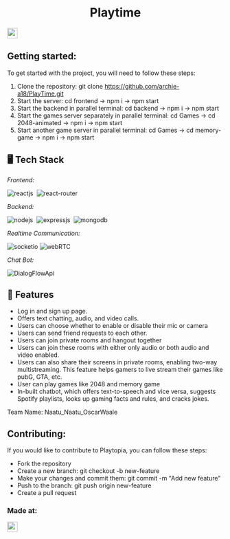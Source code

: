 <h1 align="center">Playtime</h1>
<p align="center">
</p>

<a href="https://hack36.com"> <img src="https://i.postimg.cc/RFFWF4vg/built-at-hack.jpg" height=24px> </a>
  
  
## Getting started:
  To get started with the project, you will need to follow these steps:
  
  1. Clone the repository: git clone https://github.com/archie-a18/PlayTime.git
  2. Start the server: cd frontend -> npm i -> npm start
  3. Start the backend in parallel terminal: cd backend -> npm i -> npm start
  4. Start the games server separately in parallel terminal: cd Games -> cd 2048-animated -> npm i -> npm start
  5. Start another game server in parallel terminal: cd Games -> cd memory-game -> npm i -> npm start

## 🖥️ Tech Stack
*Frontend:*

![reactjs](https://img.shields.io/badge/React-20232A?style=for-the-badge&logo=react&logoColor=61DAFB)&nbsp;
![react-router](https://img.shields.io/badge/React_Router-CA4245?style=for-the-badge&logo=react-router&logoColor=white)&nbsp;

*Backend:*

![nodejs](https://img.shields.io/badge/Node.js-43853D?style=for-the-badge&logo=node.js&logoColor=white)&nbsp;
![expressjs](https://img.shields.io/badge/Express.js-000000?style=for-the-badge&logo=express&logoColor=white)&nbsp;
![mongodb](https://img.shields.io/badge/MongoDB-4EA94B?style=for-the-badge&logo=mongodb&logoColor=white)&nbsp;

*Realtime Communication:*

![socketio](https://img.shields.io/badge/Socket.io-010101?&style=for-the-badge&logo=Socket.io&logoColor=white)
![webRTC](https://img.shields.io/badge/WEBRTC-010101?&style=for-the-badge&logo=webrtc&logoColor=white)

*Chat Bot:*

![DialogFlowApi](https://img.shields.io/badge/DialogFlowApi-010101?&style=for-the-badge&logo=DialogFlowApi&logoColor=white)

## 🚀 Features
- Log in and sign up page. 
- Offers text chatting, audio, and video calls.
- Users can choose whether to enable or disable their mic or camera
- Users can send friend requests to each other.
- Users can join private rooms and hangout together
- Users can join these rooms with either only audio or both audio and video enabled.
- Users can also share their screens in private rooms, enabling two-way multistreaming. This feature helps gamers to live stream their games like pubG, GTA, etc.
- User can play games like 2048 and memory game
- In-built chatbot, which offers text-to-speech and vice versa, suggests Spotify playlists, looks up gaming facts and rules, and cracks jokes.
 
Team Name: Naatu_Naatu_OscarWaale

## Contributing: 
If you would like to contribute to Playtopia, you can follow these steps:

* Fork the repository
* Create a new branch: git checkout -b new-feature
* Make your changes and commit them: git commit -m "Add new feature"
* Push to the branch: git push origin new-feature
* Create a pull request

### Made at:
<a href="https://hack36.com"> <img src="https://i.postimg.cc/RFFWF4vg/built-at-hack.jpg" height=24px> </a>
